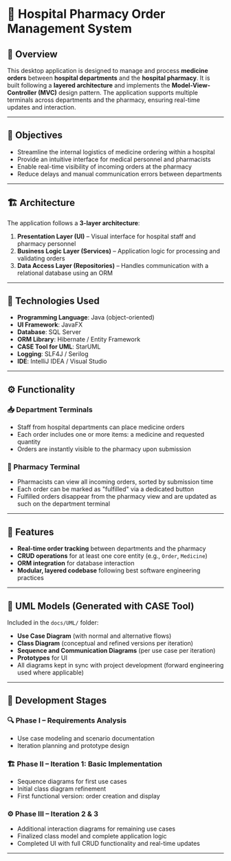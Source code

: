 # 🏥 Hospital Pharmacy Order Management System

## 📘 Overview

This desktop application is designed to manage and process **medicine orders** between **hospital departments** and the **hospital pharmacy**. It is built following a **layered architecture** and implements the **Model-View-Controller (MVC)** design pattern. The application supports multiple terminals across departments and the pharmacy, ensuring real-time updates and interaction.

---

## 🎯 Objectives

- Streamline the internal logistics of medicine ordering within a hospital
- Provide an intuitive interface for medical personnel and pharmacists
- Enable real-time visibility of incoming orders at the pharmacy
- Reduce delays and manual communication errors between departments

---

## 🏗️ Architecture

The application follows a **3-layer architecture**:

1. **Presentation Layer (UI)** – Visual interface for hospital staff and pharmacy personnel
2. **Business Logic Layer (Services)** – Application logic for processing and validating orders
3. **Data Access Layer (Repositories)** – Handles communication with a relational database using an ORM

---

## 🧱 Technologies Used

- **Programming Language**: Java  (object-oriented)
- **UI Framework**: JavaFX 
- **Database**: SQL Server
- **ORM Library**: Hibernate / Entity Framework
- **CASE Tool for UML**: StarUML
- **Logging**: SLF4J / Serilog
- **IDE**: IntelliJ IDEA / Visual Studio

---

## ⚙️ Functionality

### 📥 Department Terminals
- Staff from hospital departments can place medicine orders
- Each order includes one or more items: a medicine and requested quantity
- Orders are instantly visible to the pharmacy upon submission

### 💊 Pharmacy Terminal
- Pharmacists can view all incoming orders, sorted by submission time
- Each order can be marked as "fulfilled" via a dedicated button
- Fulfilled orders disappear from the pharmacy view and are updated as such on the department terminal

---

## 🔁 Features

- **Real-time order tracking** between departments and the pharmacy
- **CRUD operations** for at least one core entity (e.g., `Order`, `Medicine`)
- **ORM integration** for database interaction
- **Modular, layered codebase** following best software engineering practices

---

## 📄 UML Models (Generated with CASE Tool)

Included in the `docs/UML/` folder:

- **Use Case Diagram** (with normal and alternative flows)
- **Class Diagram** (conceptual and refined versions per iteration)
- **Sequence and Communication Diagrams** (per use case per iteration)
- **Prototypes** for UI
- All diagrams kept in sync with project development (forward engineering used where applicable)

---

## 🧪 Development Stages

### 🔍 Phase I – Requirements Analysis
- Use case modeling and scenario documentation
- Iteration planning and prototype design

### 🏗️ Phase II – Iteration 1: Basic Implementation
- Sequence diagrams for first use cases
- Initial class diagram refinement
- First functional version: order creation and display

### ⚙️ Phase III – Iteration 2 & 3
- Additional interaction diagrams for remaining use cases
- Finalized class model and complete application logic
- Completed UI with full CRUD functionality and real-time updates

---
